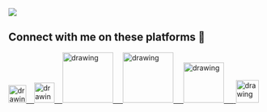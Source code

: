 ![](https://github.com/naiborhujosua/naiborhujosua/blob/master/GaussianProcessPosteriorPredictive_ManimCE_v0.9.0.gif)
## Connect with me on these platforms 👋

<a href="https://medium.com/@naiborhujosua"><img src="https://res.cloudinary.com/importdata/image/upload/v1595012354/medium_mono_hoz0z5.png" alt="drawing" width="35"/>&nbsp;&nbsp;&nbsp;&nbsp;<a href="https://twitter.com/naiborhu_josua"><img src="https://res.cloudinary.com/importdata/image/upload/v1595012924/Twitter_Logo_Blue_gbtagu.png" alt="drawing" width="40"/>&nbsp;&nbsp;&nbsp;&nbsp;<a href="https://www.linkedin.com/in/josuanaiborhu/"><img src="https://res.cloudinary.com/importdata/image/upload/v1595012354/linkedin_t9qiwy.png" alt="drawing" width="100"/> &nbsp;&nbsp;&nbsp;&nbsp;<a href="https://www.kaggle.com/naiborhujosua"><img src="https://res.cloudinary.com/importdata/image/upload/v1595012924/kaggle_ksaktb.png" alt="drawing" width="100"/>&nbsp;&nbsp;&nbsp;&nbsp;<a href="https://www.freecodecamp.org/news/author/naiborhu_josua/">
<img src="https://user-images.githubusercontent.com/13548560/196832514-13d11f55-ca62-46ea-975d-a607e62e2acb.png" alt="drawing" width="80"/>
&nbsp;&nbsp;&nbsp;&nbsp;<a href=" https://tournament.crunchdao.com/profile">
<img src="https://user-images.githubusercontent.com/13548560/198862487-624c6015-9fbd-4be2-81da-98ed672bf7ef.jpeg" alt="drawing" width="45"/>
 




